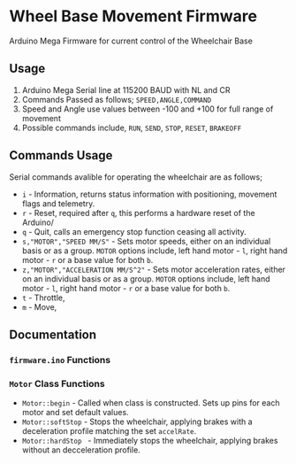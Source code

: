 # Wheel Base Movement Firmware

Arduino Mega Firmware for current control of the Wheelchair Base

## Usage

1. Arduino Mega Serial line at 115200 BAUD with NL and CR
2. Commands Passed as follows; `SPEED,ANGLE,COMMAND`
3. Speed and Angle use values between -100 and +100 for full range of movement
4. Possible commands include, `RUN`, `SEND`, `STOP`, `RESET`, `BRAKEOFF`

## Commands Usage

Serial commands avalible for operating the wheelchair are as follows;

* `i` - Information, returns status information with positioning, movement flags and telemetry.
* `r` - Reset, required after `q`, this performs a hardware reset of the Arduino/
* `q` - Quit, calls an emergency stop function ceasing all activity.
* `s,"MOTOR","SPEED MM/S"` - Sets motor speeds, either on an individual basis or as a group. `MOTOR` options include, left hand motor - `l`, right hand motor - `r` or a base value for both `b`.
* `z,"MOTOR","ACCELERATION MM/S^2"` - Sets motor acceleration rates, either on an individual basis or as a group. `MOTOR` options include, left hand motor - `l`, right hand motor - `r` or a base value for both `b`.
* `t` - Throttle, 
* `m` - Move,

## Documentation

### `firmware.ino` Functions

### `Motor` Class Functions

* `Motor::begin` - Called when class is constructed. Sets up pins for each motor and set default values.
* `Motor::softStop` - Stops the wheelchair, applying brakes with a deceleration profile matching the set `accelRate`.
* `Motor::hardStop ` - Immediately stops the wheelchair, applying brakes without an decceleration profile.
